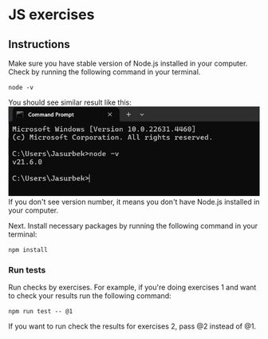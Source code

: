 # JS exercises

## Instructions
Make sure you have stable version of Node.js installed in your computer.
Check by running the following command in your terminal.
```shell
node -v
```
You should see similar result like this:
![img.png](img.png)
If you don't see version number, it means you don't have Node.js installed in your computer.

Next. Install necessary packages by running the following command in your terminal:
```shell
npm install
```

### Run tests
Run checks by exercises. For example, if you're doing exercises 1 and want to check your results run the following command:
```shell
npm run test -- @1
```
If you want to run check the results for exercises 2, pass @2 instead of @1.